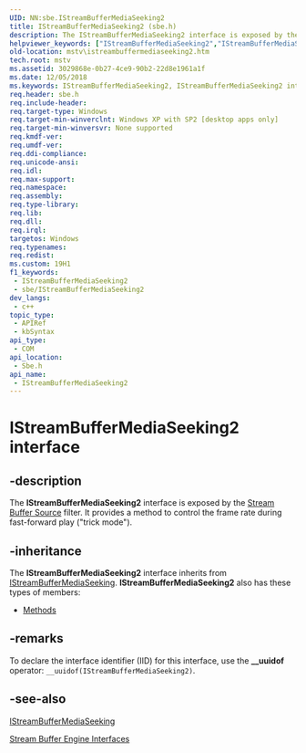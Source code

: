 ```yaml
---
UID: NN:sbe.IStreamBufferMediaSeeking2
title: IStreamBufferMediaSeeking2 (sbe.h)
description: The IStreamBufferMediaSeeking2 interface is exposed by the Stream Buffer Source filter. It provides a method to control the frame rate during fast-forward play (&#0034;trick mode&#0034;).
helpviewer_keywords: ["IStreamBufferMediaSeeking2","IStreamBufferMediaSeeking2 interface [Microsoft TV Technologies]","IStreamBufferMediaSeeking2 interface [Microsoft TV Technologies]","described","IStreamBufferMediaSeeking2Interface","mstv.istreambuffermediaseeking2","sbe/IStreamBufferMediaSeeking2"]
old-location: mstv\istreambuffermediaseeking2.htm
tech.root: mstv
ms.assetid: 3029868e-0b27-4ce9-90b2-22d8e1961a1f
ms.date: 12/05/2018
ms.keywords: IStreamBufferMediaSeeking2, IStreamBufferMediaSeeking2 interface [Microsoft TV Technologies], IStreamBufferMediaSeeking2 interface [Microsoft TV Technologies],described, IStreamBufferMediaSeeking2Interface, mstv.istreambuffermediaseeking2, sbe/IStreamBufferMediaSeeking2
req.header: sbe.h
req.include-header: 
req.target-type: Windows
req.target-min-winverclnt: Windows XP with SP2 [desktop apps only]
req.target-min-winversvr: None supported
req.kmdf-ver: 
req.umdf-ver: 
req.ddi-compliance: 
req.unicode-ansi: 
req.idl: 
req.max-support: 
req.namespace: 
req.assembly: 
req.type-library: 
req.lib: 
req.dll: 
req.irql: 
targetos: Windows
req.typenames: 
req.redist: 
ms.custom: 19H1
f1_keywords:
 - IStreamBufferMediaSeeking2
 - sbe/IStreamBufferMediaSeeking2
dev_langs:
 - c++
topic_type:
 - APIRef
 - kbSyntax
api_type:
 - COM
api_location:
 - Sbe.h
api_name:
 - IStreamBufferMediaSeeking2
---
```


# IStreamBufferMediaSeeking2 interface


## -description

The <b>IStreamBufferMediaSeeking2</b> interface is exposed by the <a href="/previous-versions/windows/desktop/mstv/stream-buffer-source-filter">Stream Buffer Source</a> filter. It provides a method to control the frame rate during fast-forward play ("trick mode").

## -inheritance

The <b>IStreamBufferMediaSeeking2</b> interface inherits from <a href="/previous-versions/windows/desktop/api/sbe/nn-sbe-istreambuffermediaseeking">IStreamBufferMediaSeeking</a>. <b>IStreamBufferMediaSeeking2</b> also has these types of members:
<ul>
<li><a href="https://docs.microsoft.com/">Methods</a></li>
</ul>

## -remarks

To declare the interface identifier (IID) for this interface, use the <b>__uuidof</b> operator: <code>__uuidof(IStreamBufferMediaSeeking2)</code>.

## -see-also

<a href="/previous-versions/windows/desktop/api/sbe/nn-sbe-istreambuffermediaseeking">IStreamBufferMediaSeeking</a>



<a href="/previous-versions/windows/desktop/mstv/stream-buffer-engine-interfaces">Stream Buffer Engine Interfaces</a>
